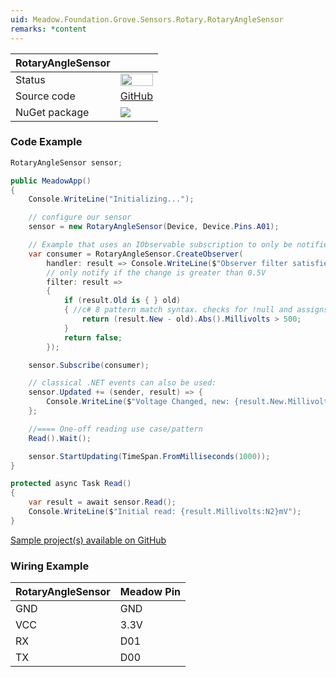 ```yaml
---
uid: Meadow.Foundation.Grove.Sensors.Rotary.RotaryAngleSensor
remarks: *content
---
```


| RotaryAngleSensor | |
|--------|--------|
| Status | <img src="https://img.shields.io/badge/Working-brightgreen" style="width: auto; height: -webkit-fill-available;" /> |
| Source code | [GitHub](https://github.com/WildernessLabs/Meadow.Foundation.Grove/tree/main/Source/RotaryAngleSensor) |
| NuGet package | <a href="https://www.nuget.org/packages/Meadow.Foundation.Grove.Sensors.Rotary.RotaryAngleSensor/" target="_blank"><img src="https://img.shields.io/nuget/v/Meadow.Foundation.Grove.Sensors.Rotary.RotaryAngleSensor.svg?label=Meadow.Foundation.Grove.Sensors.Rotary.RotaryAngleSensor" /></a> |

### Code Example

```csharp
RotaryAngleSensor sensor;

public MeadowApp()
{
    Console.WriteLine("Initializing...");

    // configure our sensor
    sensor = new RotaryAngleSensor(Device, Device.Pins.A01);

    // Example that uses an IObservable subscription to only be notified when the voltage changes by at least 500mV
    var consumer = RotaryAngleSensor.CreateObserver(
        handler: result => Console.WriteLine($"Observer filter satisfied: {result.New.Millivolts:N2}mV, old: {result.Old?.Millivolts:N2}mV"),
        // only notify if the change is greater than 0.5V
        filter: result => 
        {
            if (result.Old is { } old)
            { //c# 8 pattern match syntax. checks for !null and assigns var.
                return (result.New - old).Abs().Millivolts > 500;
            }
            return false;
        });

    sensor.Subscribe(consumer);

    // classical .NET events can also be used:
    sensor.Updated += (sender, result) => {
        Console.WriteLine($"Voltage Changed, new: {result.New.Millivolts:N2}mV, old: {result.Old?.Millivolts:N2}mV");
    };

    //==== One-off reading use case/pattern
    Read().Wait();

    sensor.StartUpdating(TimeSpan.FromMilliseconds(1000));
}

protected async Task Read()
{
    var result = await sensor.Read();
    Console.WriteLine($"Initial read: {result.Millivolts:N2}mV");
}

```

[Sample project(s) available on GitHub](https://github.com/WildernessLabs/Meadow.Foundation.Grove/tree/main/Source/RotaryAngleSensor/Sample/RotaryAngleSensor_Sample)

### Wiring Example

| RotaryAngleSensor | Meadow Pin |
|--------|------------|
| GND    | GND        |
| VCC    | 3.3V       |
| RX     | D01        |
| TX     | D00        |
















